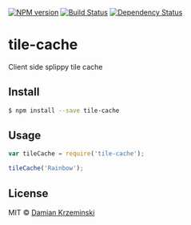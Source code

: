 [![NPM version][npm-image]][npm-url]
[![Build Status][travis-image]][travis-url]
[![Dependency Status][gemnasium-image]][gemnasium-url]

# tile-cache

Client side splippy tile cache

## Install

```sh
$ npm install --save tile-cache
```

## Usage

```js
var tileCache = require('tile-cache');

tileCache('Rainbow');
```

## License

MIT © [Damian Krzeminski](https://furkot.com)

[npm-image]: https://img.shields.io/npm/v/tile-cache.svg
[npm-url]: https://npmjs.org/package/tile-cache

[travis-url]: https://travis-ci.org/pirxpilot/tile-cache
[travis-image]: https://img.shields.io/travis/pirxpilot/tile-cache.svg

[gemnasium-image]: https://img.shields.io/gemnasium/pirxpilot/tile-cache.svg
[gemnasium-url]: https://gemnasium.com/pirxpilot/tile-cache
